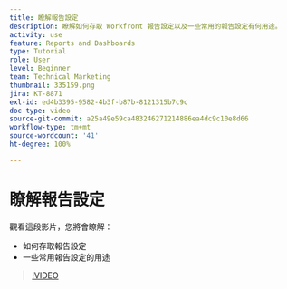 ```yaml
---
title: 瞭解報告設定
description: 瞭解如何存取 Workfront 報告設定以及一些常用的報告設定有何用途。
activity: use
feature: Reports and Dashboards
type: Tutorial
role: User
level: Beginner
team: Technical Marketing
thumbnail: 335159.png
jira: KT-8871
exl-id: ed4b3395-9582-4b3f-b87b-8121315b7c9c
doc-type: video
source-git-commit: a25a49e59ca483246271214886ea4dc9c10e8d66
workflow-type: tm+mt
source-wordcount: '41'
ht-degree: 100%

---
```


# 瞭解報告設定

觀看這段影片，您將會瞭解：

* 如何存取報告設定
* 一些常用報告設定的用途

>[!VIDEO](https://video.tv.adobe.com/v/335159/?quality=12&learn=on)
